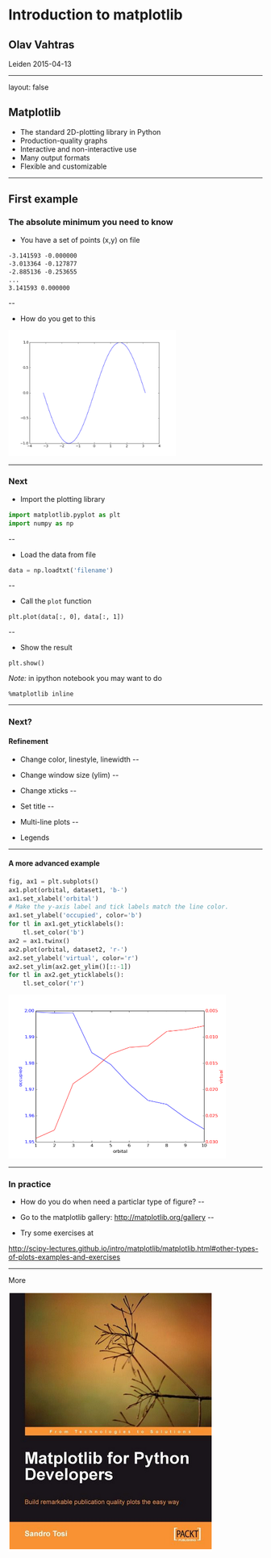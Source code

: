 # Introduction to matplotlib

## Olav Vahtras

Leiden 2015-04-13

---

layout: false

## Matplotlib

- The standard 2D-plotting library in Python
- Production-quality graphs
- Interactive and non-interactive use
- Many output formats
- Flexible and customizable

---

## First example

### The absolute minimum  you need to know

* You have a set of points (x,y) on file

```
-3.141593 -0.000000
-3.013364 -0.127877
-2.885136 -0.253655
...
3.141593 0.000000
```
--

* How do you get to  this

<img src="data/sin.png" height="250" />

---

### Next

* Import the plotting library
```python
import matplotlib.pyplot as plt
import numpy as np
```
--

* Load the data from file
```python
data = np.loadtxt('filename')
```
--

* Call the `plot` function
```
plt.plot(data[:, 0], data[:, 1])
```
--

* Show the result
```
plt.show()
```

*Note:* in ipython notebook you may want to do
```
%matplotlib inline
```
---

### Next? 

#### Refinement

* Change color, linestyle, linewidth
--


* Change window size (ylim)
--


* Change xticks
--


* Set title
--


* Multi-line plots
--


* Legends

---

#### A more advanced example
```python
fig, ax1 = plt.subplots()
ax1.plot(orbital, dataset1, 'b-')
ax1.set_xlabel('orbital')
# Make the y-axis label and tick labels match the line color.
ax1.set_ylabel('occupied', color='b')
for tl in ax1.get_yticklabels():
    tl.set_color('b')
ax2 = ax1.twinx()
ax2.plot(orbital, dataset2, 'r-')
ax2.set_ylabel('virtual', color='r')
ax2.set_ylim(ax2.get_ylim()[::-1])
for tl in ax2.get_yticklabels():
    tl.set_color('r')
```
<img src="img/dualplot.png" height="325"/>

---

### In practice

* How do you do when need a particlar type of figure?
--


* Go to the matplotlib gallery: http://matplotlib.org/gallery
--


* Try some exercises at

http://scipy-lectures.github.io/intro/matplotlib/matplotlib.html#other-types-of-plots-examples-and-exercises
      

---

More

<img src="img/mplcover.png"/>
